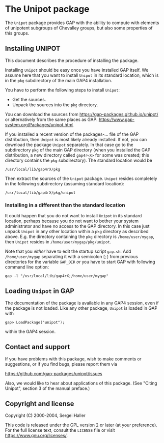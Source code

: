 # The Unipot package

The `Unipot` package provides GAP with the ability to compute with
elements of unipotent subgroups of Chevalley groups, but also some
properties of this groups.


## Installing UNIPOT

This document describes the procedure of installing the package.

Installing `Unipot` should be easy once you have installed GAP itself.
We assume here that you want to install `Unipot` in its standard
location, which is in the `pkg` subdirectory of the main GAP4
installation.

You have to perform the following steps to install `Unipot`:

- Get the sources.
- Unpack the sources into the `pkg` directory.

You can download the sources from
 <https://gap-packages.github.io/unipot/>
or alternatively from the same places as GAP:
 <https://www.gap-system.org/Packages/unipot.html>

If you installed a recent version of the packages-... file of the GAP
distribution, then `Unipot` is most likely already installed. If not,
you can download the package `Unipot` separately. In that case go to the
subdirectory `pkg` of the main GAP directory (when you installed the GAP
distribution, a new directory called `gap4r<X>` for some <X> was
created; this directory contains the `pkg` subdirectory). The standard
location would be

    /usr/local/lib/gap4rX/pkg

Then extract the sources of the `Unipot` package. `Unipot` resides
completely in the following subdirectory (assuming standard location):

    /usr/local/lib/gap4rX/pkg/unipot

### Installing in a different than the standard location

It could happen that you do not want to install `Unipot` in its
standard location, perhaps because you do not want to bother
your system administrator and have no access to the GAP
directory. In this case just unpack `Unipot` in any other
location within a `pkg` directory as described above. E.g. the
directory containing the `pkg` directory is `/home/user/mygap`,
then `Unipot` resides in `/home/user/mygap/pkg/unipot`.

Note that you *either* have to edit the startup script `gap.sh`:
 Add `/home/user/mygap` separating it with a semicolon (`;`)
 from previous directories for the variable `GAP_DIR`
*or* you have to start GAP with following command line option:

    gap -l "/usr/local/lib/gap4rX;/home/user/mygap"


## Loading `Unipot` in GAP

The documentation of the package is available in any GAP4 session, even
if the package is not loaded. Like any other package, `Unipot` is loaded
in GAP with

    gap> LoadPackage("unipot");

within the GAP4 session.


## Contact and support

If you have problems with this package, wish to make comments or
suggestions, or if you find bugs, please report them via

   <https://github.com/gap-packages/unipot/issues>

Also, we would like to hear about applications of this package.
(See "Citing Unipot", section 3 of the manual preface.)


## Copyright and license

Copyright (C) 2000-2004, Sergei Haller

This code is released under the GPL version 2 or later (at your
preference). For the full license text, consult the `LICENSE` file or
visit <https://www.gnu.org/licenses/>.
